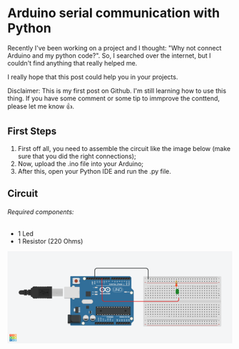# Arduino serial communication with Python
Recently I've been working on a project and I thought: "Why not connect Arduino and my python code?".
So, I searched over the internet, but I couldn't find anything that really helped me.

I really hope that this post could help you in your projects.

Disclaimer: This is my first post on Github. I'm still learning how to use this thing. If you have some comment or some tip to immprove the conttend, please let me know :+1:.

## First Steps 
1. First off all, you need to assemble the circuit like the image below (make sure that you did the right connections);
2. Now, upload the .ino file into your Arduino;
3. After this, open your Python IDE and run the .py file.

## Circuit 
###### Required components: 
- 1 Led 
- 1 Resistor (220 Ohms)

  

![](serial_circuit.png)
